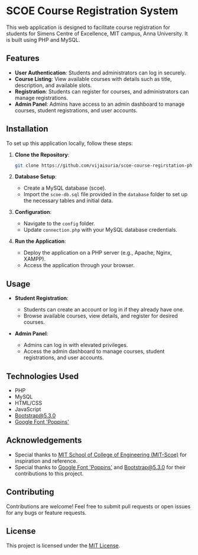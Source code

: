 # SCOE Course Registration System

This web application is designed to facilitate course registration for students for Simens Centre of Excellence, MIT campus, Anna University. It is built using PHP and MySQL.

## Features

- **User Authentication**: Students and administrators can log in securely.
- **Course Listing**: View available courses with details such as title, description, and available slots.
- **Registration**: Students can register for courses, and administrators can manage registrations.
- **Admin Panel**: Admins have access to an admin dashboard to manage courses, student registrations, and user accounts.

## Installation

To set up this application locally, follow these steps:

1. **Clone the Repository**:
   ```bash
   git clone https://github.com/vijaisuria/scoe-course-regirstation-php.git
   ```

2. **Database Setup**:
   - Create a MySQL database (scoe).
   - Import the `scoe-db.sql` file provided in the `database` folder to set up the necessary tables and initial data.

3. **Configuration**:
   - Navigate to the `config` folder.
   - Update `connection.php` with your MySQL database credentials.

4. **Run the Application**:
   - Deploy the application on a PHP server (e.g., Apache, Nginx, XAMPP).
   - Access the application through your browser.

## Usage

- **Student Registration**:
  - Students can create an account or log in if they already have one.
  - Browse available courses, view details, and register for desired courses.

- **Admin Panel**:
  - Admins can log in with elevated privileges.
  - Access the admin dashboard to manage courses, student registrations, and user accounts.

## Technologies Used

- PHP
- MySQL
- HTML/CSS
- JavaScript 
- [Bootstrap@5.3.0](https://getbootstrap.com/docs/5.3/getting-started/introduction/)
- [Google Font 'Poppins'](https://fonts.google.com/specimen/Poppins)

## Acknowledgements

- Special thanks to [MIT School of College of Engineering (MIT-Scoe)](https://mitindia.edu/en/research-centres/mit_scoe) for inspiration and reference.
- Special thanks to [Google Font 'Poppins'](https://fonts.google.com/specimen/Poppins) and [Bootstrap@5.3.0](https://getbootstrap.com/docs/5.3/getting-started/introduction/)
  for their contributions to this project.

## Contributing

Contributions are welcome! Feel free to submit pull requests or open issues for any bugs or feature requests.

## License

This project is licensed under the [MIT License](LICENSE).
